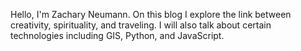 Hello, I'm Zachary Neumann. On this blog I explore the link between creativity, spirituality, and traveling. I will also talk about certain technologies including GIS, Python, and JavaScript.
